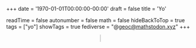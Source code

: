 +++
date = '1970-01-01T00:00:00-00:00'
draft = false
title = 'Yo'

readTime = false
autonumber = false
math = false
hideBackToTop = true
tags = ["yo"]
showTags = true
fediverse = "@geoc@mathstodon.xyz"
+++
<br>

<div align="center">
<canvas id="yoBox" width="300" height="300" style="border:1px solid #ccc;"></canvas>
</div>

<script>
const canvas = document.getElementById('yoBox');
const ctx = canvas.getContext('2d');

let x = 50, y = 50;
let dx = 1.6180339887, dy = 2;
const yoWidth = 30, yoHeight = 30;

//   --red: #FC5D7C;
//   --orange: #F39660;
//   --yellow: #E7C664;
//   --green: #9ED072;
//   --blue: #76CCE0;
//   --purple: #B39DF3;
let colors = [
    '#FC5D7C',
    '#F39660',
    '#E7C664',
    '#9ED072',
    '#76CCE0',
    '#B39DF3'
];

yoColor = colors[4];
ctx.fillStyle = yoColor;
ctx.font = "30px sans-serif";

function getAccentColor() {
    const rootStyles = getComputedStyle(document.documentElement);
    return rootStyles.getPropertyValue('--blue') || '#0078d4'; // fallback color
}

function drawYo() {
    ctx.clearRect(0, 0, canvas.width, canvas.height);
    ctx.fillStyle = yoColor;
    ctx.fillText("yo", x, y + yoHeight);
}

function update() {
    x += dx;
    y += dy;

    if (x < 0 || x + yoWidth > canvas.width) {
        dx = -dx;
        yoColor = colors[Math.floor(Math.random() * colors.length)];
    }
    if (y < 0 || y + yoHeight > canvas.height) {
        dy = -dy;
        yoColor = colors[Math.floor(Math.random() * colors.length)];
    }
    
    drawYo();
    requestAnimationFrame(update);
}

drawYo();
update();
</script>
